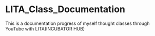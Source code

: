 # LITA_Class_Documentation
This is a documentation  progress of myself thought classes through YouTube with LITA(INCUBATOR HUB)
